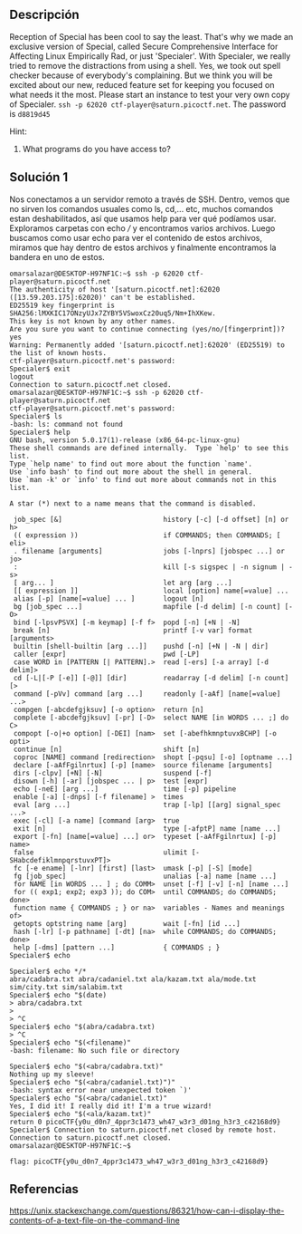## Descripción 
Reception of Special has been cool to say the least. That's why we made an exclusive version of Special, called Secure Comprehensive Interface for Affecting Linux Empirically Rad, or just 'Specialer'. With Specialer, we really tried to remove the distractions from using a shell. Yes, we took out spell checker because of everybody's complaining. But we think you will be excited about our new, reduced feature set for keeping you focused on what needs it the most. Please start an instance to test your very own copy of Specialer.
`ssh -p 62020 ctf-player@saturn.picoctf.net`. The password is `d8819d45`

Hint:
1. What programs do you have access to?
## Solución 1

Nos conectamos a un servidor remoto a través de SSH. Dentro, vemos que no sirven los comandos usuales como ls, cd,... etc, muchos comandos estan deshabilitados, así que usamos help para ver qué podíamos usar. Exploramos carpetas con echo */* y encontramos varios archivos. Luego buscamos como usar echo para ver el contenido de estos archivos, miramos que hay dentro de estos archivos y finalmente encontramos la bandera en uno de estos.

```
omarsalazar@DESKTOP-H97NF1C:~$ ssh -p 62020 ctf-player@saturn.picoctf.net
The authenticity of host '[saturn.picoctf.net]:62020 ([13.59.203.175]:62020)' can't be established.
ED25519 key fingerprint is SHA256:lMXKIC17ONzyUJx7ZYBY5VSwoxCz20uq5/Nm+IhXKew.
This key is not known by any other names.
Are you sure you want to continue connecting (yes/no/[fingerprint])? yes
Warning: Permanently added '[saturn.picoctf.net]:62020' (ED25519) to the list of known hosts.
ctf-player@saturn.picoctf.net's password:
Specialer$ exit
logout
Connection to saturn.picoctf.net closed.
omarsalazar@DESKTOP-H97NF1C:~$ ssh -p 62020 ctf-player@saturn.picoctf.net
ctf-player@saturn.picoctf.net's password:
Specialer$ ls
-bash: ls: command not found
Specialer$ help
GNU bash, version 5.0.17(1)-release (x86_64-pc-linux-gnu)
These shell commands are defined internally.  Type `help' to see this list.
Type `help name' to find out more about the function `name'.
Use `info bash' to find out more about the shell in general.
Use `man -k' or `info' to find out more about commands not in this list.

A star (*) next to a name means that the command is disabled.

 job_spec [&]                         history [-c] [-d offset] [n] or h>
 (( expression ))                     if COMMANDS; then COMMANDS; [ eli>
 . filename [arguments]               jobs [-lnprs] [jobspec ...] or jo>
 :                                    kill [-s sigspec | -n signum | -s>
 [ arg... ]                           let arg [arg ...]
 [[ expression ]]                     local [option] name[=value] ...
 alias [-p] [name[=value] ... ]       logout [n]
 bg [job_spec ...]                    mapfile [-d delim] [-n count] [-O>
 bind [-lpsvPSVX] [-m keymap] [-f f>  popd [-n] [+N | -N]
 break [n]                            printf [-v var] format [arguments>
 builtin [shell-builtin [arg ...]]    pushd [-n] [+N | -N | dir]
 caller [expr]                        pwd [-LP]
 case WORD in [PATTERN [| PATTERN].>  read [-ers] [-a array] [-d delim]>
 cd [-L|[-P [-e]] [-@]] [dir]         readarray [-d delim] [-n count] [>
 command [-pVv] command [arg ...]     readonly [-aAf] [name[=value] ...>
 compgen [-abcdefgjksuv] [-o option>  return [n]
 complete [-abcdefgjksuv] [-pr] [-D>  select NAME [in WORDS ... ;] do C>
 compopt [-o|+o option] [-DEI] [nam>  set [-abefhkmnptuvxBCHP] [-o opti>
 continue [n]                         shift [n]
 coproc [NAME] command [redirection>  shopt [-pqsu] [-o] [optname ...]
 declare [-aAfFgilnrtux] [-p] [name>  source filename [arguments]
 dirs [-clpv] [+N] [-N]               suspend [-f]
 disown [-h] [-ar] [jobspec ... | p>  test [expr]
 echo [-neE] [arg ...]                time [-p] pipeline
 enable [-a] [-dnps] [-f filename] >  times
 eval [arg ...]                       trap [-lp] [[arg] signal_spec ...>
 exec [-cl] [-a name] [command [arg>  true
 exit [n]                             type [-afptP] name [name ...]
 export [-fn] [name[=value] ...] or>  typeset [-aAfFgilnrtux] [-p] name>
 false                                ulimit [-SHabcdefiklmnpqrstuvxPT]>
 fc [-e ename] [-lnr] [first] [last>  umask [-p] [-S] [mode]
 fg [job_spec]                        unalias [-a] name [name ...]
 for NAME [in WORDS ... ] ; do COMM>  unset [-f] [-v] [-n] [name ...]
 for (( exp1; exp2; exp3 )); do COM>  until COMMANDS; do COMMANDS; done>
 function name { COMMANDS ; } or na>  variables - Names and meanings of>
 getopts optstring name [arg]         wait [-fn] [id ...]
 hash [-lr] [-p pathname] [-dt] [na>  while COMMANDS; do COMMANDS; done>
 help [-dms] [pattern ...]            { COMMANDS ; }
Specialer$ echo

Specialer$ echo */*
abra/cadabra.txt abra/cadaniel.txt ala/kazam.txt ala/mode.txt sim/city.txt sim/salabim.txt
Specialer$ echo "$(date)
> abra/cadabra.txt
>
> ^C
Specialer$ echo "$(abra/cadabra.txt)
> ^C
Specialer$ echo "$(<filename)"
-bash: filename: No such file or directory

Specialer$ echo "$(<abra/cadabra.txt)"
Nothing up my sleeve!
Specialer$ echo "$(<abra/cadaniel.txt)")"
-bash: syntax error near unexpected token `)'
Specialer$ echo "$(<abra/cadaniel.txt)"
Yes, I did it! I really did it! I'm a true wizard!
Specialer$ echo "$(<ala/kazam.txt)"
return 0 picoCTF{y0u_d0n7_4ppr3c1473_wh47_w3r3_d01ng_h3r3_c42168d9}
Specialer$ Connection to saturn.picoctf.net closed by remote host.
Connection to saturn.picoctf.net closed.
omarsalazar@DESKTOP-H97NF1C:~$

flag: picoCTF{y0u_d0n7_4ppr3c1473_wh47_w3r3_d01ng_h3r3_c42168d9}

```

## Referencias
https://unix.stackexchange.com/questions/86321/how-can-i-display-the-contents-of-a-text-file-on-the-command-line